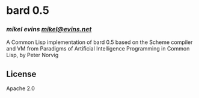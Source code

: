 # bard 0.5
### _mikel evins <mikel@evins.net>_

A Common Lisp implementation of bard 0.5 based on the Scheme compiler
and VM from Paradigms of Artificial Intelligence Programming in Common
Lisp, by Peter Norvig

## License

Apache 2.0


